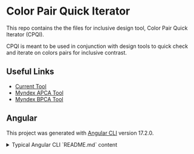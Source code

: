 # Color Pair Quick Iterator

This repo contains the the files for inclusive design tool, Color Pair Quick Iterator (CPQI).

CPQI is meant to be used in conjunction with design tools to quick check and iterate on colors pairs for inclusive contrast.

## Useful Links

- [Current Tool](https://pawn002.github.io/color-pair-quick-iterator/)
- [Myndex APCA Tool](https://www.myndex.com/APCA/)
- [Myndex BPCA Tool](https://www.myndex.com/BPCA/)

## Angular

This project was generated with [Angular CLI](https://github.com/angular/angular-cli) version 17.2.0.

<details>
<summary>Typical Angular CLI `README.md` content</summary>

### Development server

Run `ng serve` for a dev server. Navigate to `http://localhost:4200/`. The application will automatically reload if you change any of the source files.

### Code scaffolding

Run `ng generate component component-name` to generate a new component. You can also use `ng generate directive|pipe|service|class|guard|interface|enum|module`.

### Build

Run `ng build` to build the project. The build artifacts will be stored in the `dist/` directory.

### Running unit tests

Run `ng test` to execute the unit tests via [Karma](https://karma-runner.github.io).

### Running end-to-end tests

Run `ng e2e` to execute the end-to-end tests via a platform of your choice. To use this command, you need to first add a package that implements end-to-end testing capabilities.

### Further help

To get more help on the Angular CLI use `ng help` or go check out the [Angular CLI Overview and Command Reference](https://angular.io/cli) page.

</details>
